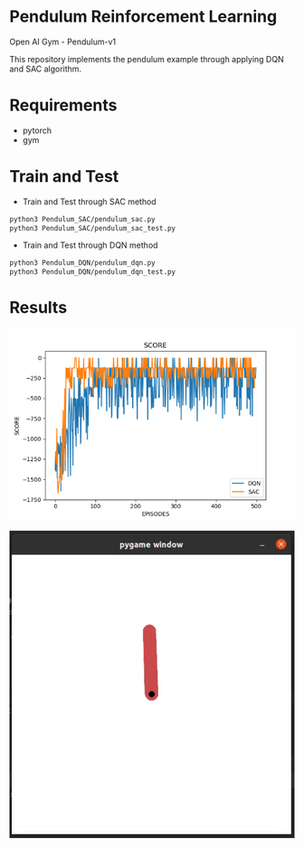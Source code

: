 # Pendulum Reinforcement Learning
Open AI Gym - Pendulum-v1 

This repository implements the pendulum example through applying DQN and SAC algorithm.


# Requirements
* pytorch
* gym


# Train and Test
* Train and Test through SAC method
```
python3 Pendulum_SAC/pendulum_sac.py
python3 Pendulum_SAC/pendulum_sac_test.py
```

* Train and Test through DQN method
```
python3 Pendulum_DQN/pendulum_dqn.py
python3 Pendulum_DQN/pendulum_dqn_test.py
```


# Results

![Score-Graph](/images/score.png)

![SAC](/images/pendulum_sac.gif)
